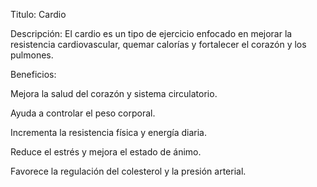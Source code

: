 Titulo: Cardio

Descripción:
El cardio es un tipo de ejercicio enfocado en mejorar la resistencia cardiovascular, quemar calorías y fortalecer el corazón y los pulmones.

Beneficios:

Mejora la salud del corazón y sistema circulatorio.

Ayuda a controlar el peso corporal.

Incrementa la resistencia física y energía diaria.

Reduce el estrés y mejora el estado de ánimo.

Favorece la regulación del colesterol y la presión arterial.